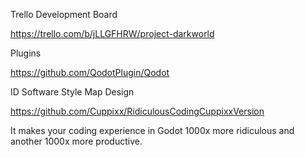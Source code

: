 Trello Development Board

https://trello.com/b/jLLGFHRW/project-darkworld

Plugins


https://github.com/QodotPlugin/Qodot

ID Software Style Map Design

https://github.com/Cuppixx/RidiculousCodingCuppixxVersion

It makes your coding experience in Godot 1000x more ridiculous and another 1000x more productive.
